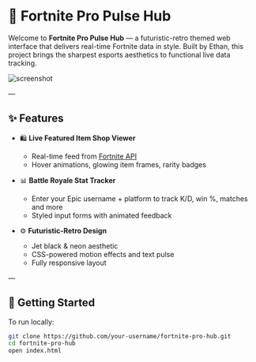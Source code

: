 # 🎯 Fortnite Pro Pulse Hub

Welcome to **Fortnite Pro Pulse Hub** — a futuristic-retro themed web interface that delivers real-time Fortnite data in style. Built by Ethan, this project brings the sharpest esports aesthetics to functional live data tracking.

![screenshot](./images/bg.jpg)

—

## ✨ Features

- 🛍️ **Live Featured Item Shop Viewer**
  - Real-time feed from [Fortnite API](https://fortnite-api.com/)
  - Hover animations, glowing item frames, rarity badges

- 📊 **Battle Royale Stat Tracker**
  - Enter your Epic username + platform to track K/D, win %, matches and more
  - Styled input forms with animated feedback

- ⚙️ **Futuristic-Retro Design**
  - Jet black & neon aesthetic
  - CSS-powered motion effects and text pulse
  - Fully responsive layout

—

## 🚀 Getting Started

To run locally:

```bash
git clone https://github.com/your-username/fortnite-pro-hub.git
cd fortnite-pro-hub
open index.html